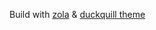 Build with [zola](https://www.getzola.org) & [duckquill theme](https://www.getzola.org/themes/duckquill/)

